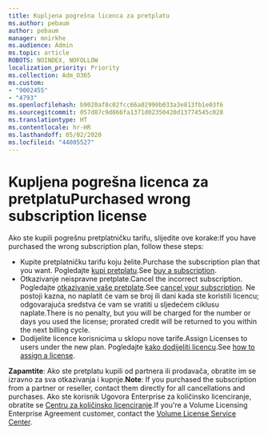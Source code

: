 ```yaml
---
title: Kupljena pogrešna licenca za pretplatu
ms.author: pebaum
author: pebaum
manager: mnirkhe
ms.audience: Admin
ms.topic: article
ROBOTS: NOINDEX, NOFOLLOW
localization_priority: Priority
ms.collection: Adm_O365
ms.custom:
- "9002455"
- "4793"
ms.openlocfilehash: b9020af8c02fcc66a02990b033a3e813fb1e03f6
ms.sourcegitcommit: 057d87c9d866fa1371d02350420d13774545c028
ms.translationtype: HT
ms.contentlocale: hr-HR
ms.lasthandoff: 05/02/2020
ms.locfileid: "44005527"
---
```

# <a name="purchased-wrong-subscription-license"></a><span data-ttu-id="80555-102">Kupljena pogrešna licenca za pretplatu</span><span class="sxs-lookup"><span data-stu-id="80555-102">Purchased wrong subscription license</span></span>

<span data-ttu-id="80555-103">Ako ste kupili pogrešnu pretplatničku tarifu, slijedite ove korake:</span><span class="sxs-lookup"><span data-stu-id="80555-103">If you have purchased the wrong subscription plan, follow these steps:</span></span>

- <span data-ttu-id="80555-104">Kupite pretplatničku tarifu koju želite.</span><span class="sxs-lookup"><span data-stu-id="80555-104">Purchase the subscription plan that you want.</span></span> <span data-ttu-id="80555-105">Pogledajte [kupi pretplatu](https://docs.microsoft.com/alchemyinsights/buy-a-subscription-to-office-365-for-business).</span><span class="sxs-lookup"><span data-stu-id="80555-105">See [buy a subscription](https://docs.microsoft.com/alchemyinsights/buy-a-subscription-to-office-365-for-business).</span></span>
- <span data-ttu-id="80555-106">Otkazivanje neispravne pretplate.</span><span class="sxs-lookup"><span data-stu-id="80555-106">Cancel the incorrect subscription.</span></span> <span data-ttu-id="80555-107">Pogledajte [otkazivanje vaše pretplate](https://docs.microsoft.com/alchemyinsights/canceling-your-office-365-subscription).</span><span class="sxs-lookup"><span data-stu-id="80555-107">See [cancel your subscription](https://docs.microsoft.com/alchemyinsights/canceling-your-office-365-subscription).</span></span>
<span data-ttu-id="80555-108">Ne postoji kazna, no naplatit će vam se broj ili dani kada ste koristili licencu; odgovarajuća sredstva će vam se vratiti u sljedećem ciklusu naplate.</span><span class="sxs-lookup"><span data-stu-id="80555-108">There is no penalty, but you will be charged for the number or days you used the license; prorated credit will be returned to you within the next billing cycle.</span></span>
- <span data-ttu-id="80555-109">Dodijelite licence korisnicima u sklopu nove tarife.</span><span class="sxs-lookup"><span data-stu-id="80555-109">Assign Licenses to users under the new plan.</span></span> <span data-ttu-id="80555-110">Pogledajte [kako dodijeliti licencu](https://docs.microsoft.com/alchemyinsights/how-to-assign-a-license-to-a-user).</span><span class="sxs-lookup"><span data-stu-id="80555-110">See [how to assign a license](https://docs.microsoft.com/alchemyinsights/how-to-assign-a-license-to-a-user).</span></span>

<span data-ttu-id="80555-111">**Zapamtite**: Ako ste pretplatu kupili od partnera ili prodavača, obratite im se izravno za sva otkazivanja i kupnje.</span><span class="sxs-lookup"><span data-stu-id="80555-111">**Note**: If you purchased the subscription from a partner or reseller, contact them directly for all cancellations and purchases.</span></span> <span data-ttu-id="80555-112">Ako ste korisnik Ugovora Enterprise za količinsko licenciranje, obratite se [Centru za količinsko licenciranje](https://support.microsoft.com/help/4471406/how-to-contact-the-microsoft-volume-licensing-service-center).</span><span class="sxs-lookup"><span data-stu-id="80555-112">If you're a Volume Licensing Enterprise Agreement customer, contact the [Volume License Service Center](https://support.microsoft.com/help/4471406/how-to-contact-the-microsoft-volume-licensing-service-center).</span></span>
